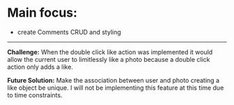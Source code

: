 # Main focus:
+ create Comments CRUD and styling

---
**Challenge:** When the double click like action was implemented it would allow the current user to limitlessly like a photo because a double click action only adds a like.

**Future Solution:** Make the association between user and photo creating a like object be unique. I will not be implementing this feature at this time due to time constraints.
